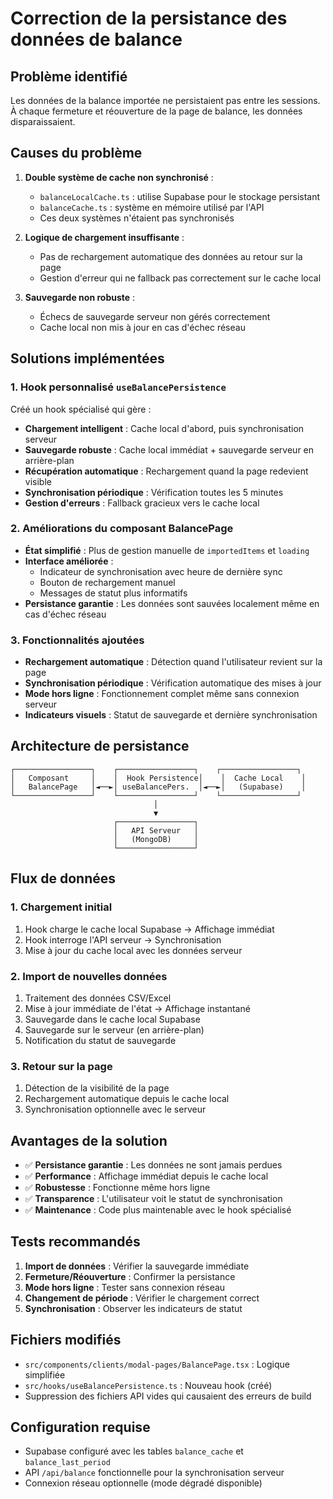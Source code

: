 # Correction de la persistance des données de balance

## Problème identifié

Les données de la balance importée ne persistaient pas entre les sessions. À chaque fermeture et réouverture de la page de balance, les données disparaissaient.

## Causes du problème

1. **Double système de cache non synchronisé** :
   - `balanceLocalCache.ts` : utilise Supabase pour le stockage persistant
   - `balanceCache.ts` : système en mémoire utilisé par l'API
   - Ces deux systèmes n'étaient pas synchronisés

2. **Logique de chargement insuffisante** :
   - Pas de rechargement automatique des données au retour sur la page
   - Gestion d'erreur qui ne fallback pas correctement sur le cache local

3. **Sauvegarde non robuste** :
   - Échecs de sauvegarde serveur non gérés correctement
   - Cache local non mis à jour en cas d'échec réseau

## Solutions implémentées

### 1. Hook personnalisé `useBalancePersistence`

Créé un hook spécialisé qui gère :
- **Chargement intelligent** : Cache local d'abord, puis synchronisation serveur
- **Sauvegarde robuste** : Cache local immédiat + sauvegarde serveur en arrière-plan
- **Récupération automatique** : Rechargement quand la page redevient visible
- **Synchronisation périodique** : Vérification toutes les 5 minutes
- **Gestion d'erreurs** : Fallback gracieux vers le cache local

### 2. Améliorations du composant BalancePage

- **État simplifié** : Plus de gestion manuelle de `importedItems` et `loading`
- **Interface améliorée** :
  - Indicateur de synchronisation avec heure de dernière sync
  - Bouton de rechargement manuel
  - Messages de statut plus informatifs
- **Persistance garantie** : Les données sont sauvées localement même en cas d'échec réseau

### 3. Fonctionnalités ajoutées

- **Rechargement automatique** : Détection quand l'utilisateur revient sur la page
- **Synchronisation périodique** : Vérification automatique des mises à jour
- **Mode hors ligne** : Fonctionnement complet même sans connexion serveur
- **Indicateurs visuels** : Statut de sauvegarde et dernière synchronisation

## Architecture de persistance

```
┌─────────────────┐    ┌─────────────────┐    ┌─────────────────┐
│   Composant     │    │  Hook Persistence│    │  Cache Local    │
│   BalancePage   │◄──►│ useBalancePers.  │◄──►│   (Supabase)    │
└─────────────────┘    └─────────────────┘    └─────────────────┘
                                │
                                ▼
                       ┌─────────────────┐
                       │   API Serveur   │
                       │   (MongoDB)     │
                       └─────────────────┘
```

## Flux de données

### 1. Chargement initial
1. Hook charge le cache local Supabase → Affichage immédiat
2. Hook interroge l'API serveur → Synchronisation
3. Mise à jour du cache local avec les données serveur

### 2. Import de nouvelles données
1. Traitement des données CSV/Excel
2. Mise à jour immédiate de l'état → Affichage instantané
3. Sauvegarde dans le cache local Supabase
4. Sauvegarde sur le serveur (en arrière-plan)
5. Notification du statut de sauvegarde

### 3. Retour sur la page
1. Détection de la visibilité de la page
2. Rechargement automatique depuis le cache local
3. Synchronisation optionnelle avec le serveur

## Avantages de la solution

- ✅ **Persistance garantie** : Les données ne sont jamais perdues
- ✅ **Performance** : Affichage immédiat depuis le cache local
- ✅ **Robustesse** : Fonctionne même hors ligne
- ✅ **Transparence** : L'utilisateur voit le statut de synchronisation
- ✅ **Maintenance** : Code plus maintenable avec le hook spécialisé

## Tests recommandés

1. **Import de données** : Vérifier la sauvegarde immédiate
2. **Fermeture/Réouverture** : Confirmer la persistance
3. **Mode hors ligne** : Tester sans connexion réseau
4. **Changement de période** : Vérifier le chargement correct
5. **Synchronisation** : Observer les indicateurs de statut

## Fichiers modifiés

- `src/components/clients/modal-pages/BalancePage.tsx` : Logique simplifiée
- `src/hooks/useBalancePersistence.ts` : Nouveau hook (créé)
- Suppression des fichiers API vides qui causaient des erreurs de build

## Configuration requise

- Supabase configuré avec les tables `balance_cache` et `balance_last_period`
- API `/api/balance` fonctionnelle pour la synchronisation serveur
- Connexion réseau optionnelle (mode dégradé disponible)
